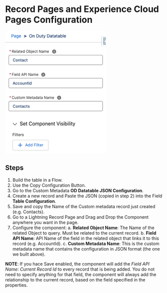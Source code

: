 # Record Pages and Experience Cloud Pages Configuration

![Record Pages and Experience Cloud](./preview.png)

## Steps

1. Build the table in a Flow.
2. Use the Copy Configuration Button.
3. Go to the Custom Metadata **OD Datatable JSON Configuration**.
4. Create a new record and Paste the JSON (copied in step 2) into the Field **Table Configuration**.
5. Save and copy the Name of the Custom metadata record just created (e.g. Contacts).
6. Go to a Lightning Record Page and Drag and Drop the Component anywhere you want in the page.
7. Configure the component:
   a. **Related Object Name**: The Name of the related Object to query. Must be related to the current record.
   b. **Field API Name**: API Name of the field in the related object that links it to this record (e.g. AccountId).
   c. **Custom Metadata Name**: This is the custom metadata name that contains the configuration in JSON format (the one we built above).

**NOTE**: If you hace Save enabled, the component will add the _Field API Name_: _Current Record Id_ to every record that is being added. You do not need to specify anything for that field, the component will always add the relationship to the current record, based on the field specified in the properties.
